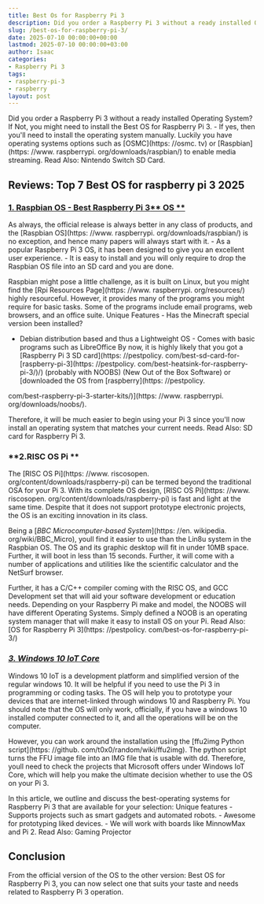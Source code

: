 ```yaml
---
title: Best Os for Raspberry Pi 3
description: Did you order a Raspberry Pi 3 without a ready installed Operating System? If Not, you might need to install the Best OS for Raspberry Pi 3. - If yes, then...
slug: /best-os-for-raspberry-pi-3/
date: 2025-07-10 00:00:00+00:00
lastmod: 2025-07-10 00:00:00+03:00
author: Isaac
categories:
- Raspberry Pi 3
tags:
- raspberry-pi-3
- raspberry
layout: post
---
```


Did you order a Raspberry Pi 3 without a ready installed Operating System? If Not, you might need to install the Best OS for Raspberry Pi 3. - If yes, then you'll need to install the operating system manually. Luckily you have operating systems options such as [OSMC](https: //osmc. tv) or [Raspbian](https: //www. raspberrypi. org/downloads/raspbian/) to enable media streaming. Read Also: Nintendo Switch SD Card.

##  Reviews: Top 7 Best OS for raspberry pi 3 2025

###  [**1. Raspbian OS - Best Raspberry Pi 3**** OS **](https://www.raspberrypi.org/downloads/raspbian/)

As always, the official release is always better in any class of products, and the [Raspbian OS](https: //www. raspberrypi. org/downloads/raspbian/) is no exception, and hence many papers will always start with it. - As a popular Raspberry Pi 3 OS, it has been designed to give you an excellent user experience. - It is easy to install and you will only require to drop the Raspbian OS file into an SD card and you are done.

Raspbian might pose a little challenge, as it is built on Linux, but you might find the [Rpi Resources Page](https: //www. raspberrypi. org/resources/) highly resourceful. However, it provides many of the programs you might require for basic tasks. Some of the programs include email programs, web browsers, and an office suite. Unique Features - Has the Minecraft special version been installed?

- Debian distribution based and thus a Lightweight OS - Comes with basic programs such as LibreOffice By now, it is highly likely that you got a [Raspberry Pi 3 SD card](https: //pestpolicy. com/best-sd-card-for-[raspberry-pi-3](https: //pestpolicy. com/best-heatsink-for-raspberry-pi-3/)/) (probably with NOOBS) (New Out of the Box Software) or [downloaded the OS from [raspberry](https: //pestpolicy.

com/best-raspberry-pi-3-starter-kits/)](https: //www. raspberrypi. org/downloads/noobs/).

Therefore, it will be much easier to begin using your Pi 3 since you'll now install an operating system that matches your current needs. Read Also: SD card for Raspberry Pi 3.

###  **2.RISC OS Pi **

The [RISC OS Pi](https: //www. riscosopen. org/content/downloads/raspberry-pi) can be termed beyond the traditional OSA for your Pi 3. With its complete OS design, [RISC OS Pi](https: //www. riscosopen. org/content/downloads/raspberry-pi) is fast and light at the same time. Despite that it does not support prototype electronic projects, the OS is an exciting innovation in its class.

Being a [*BBC Microcomputer-based System*](https: //en. wikipedia. org/wiki/BBC_Micro), youll find it easier to use than the Lin8u system in the Raspbian OS. The OS and its graphic desktop will fit in under 10MB space. Further, it will boot in less than 15 seconds. Further, it will come with a number of applications and utilities like the scientific calculator and the NetSurf browser.

Further, it has a C/C++ compiler coming with the RISC OS, and GCC Development set that will aid your software development or education needs. Depending on your Raspberry Pi make and model, the NOOBS will have different Operating Systems. Simply defined a NOOB is an operating system manager that will make it easy to install OS on your Pi. Read Also: [OS for Raspberry Pi 3](https: //pestpolicy. com/best-os-for-raspberry-pi-3/)

###  [*3. Windows 10 IoT Core*](https://www.microsoft.com/en-us/download/details.aspx?id=53360)

Windows 10 IoT is a development platform and simplified version of the regular windows 10. It will be helpful if you need to use the Pi 3 in programming or coding tasks. The OS will help you to prototype your devices that are internet-linked through windows 10 and Raspberry Pi. You should note that the OS will only work, officially, if you have a windows 10 installed computer connected to it, and all the operations will be on the computer.

However, you can work around the installation using the [ffu2img Python script](https: //github. com/t0x0/random/wiki/ffu2img). The python script turns the FFU image file into an IMG file that is usable with dd. Therefore, youll need to check the projects that Microsoft offers under Windows IoT Core, which will help you make the ultimate decision whether to use the OS on your Pi 3.

In this article, we outline and discuss the best-operating systems for Raspberry Pi 3 that are available for your selection: Unique features - Supports projects such as smart gadgets and automated robots. - Awesome for prototyping liked devices. - We will work with boards like MinnowMax and Pi 2. Read Also: Gaming Projector

##  Conclusion

From the official version of the OS to the other version: Best OS for Raspberry Pi 3, you can now select one that suits your taste and needs related to Raspberry Pi 3 operation.
